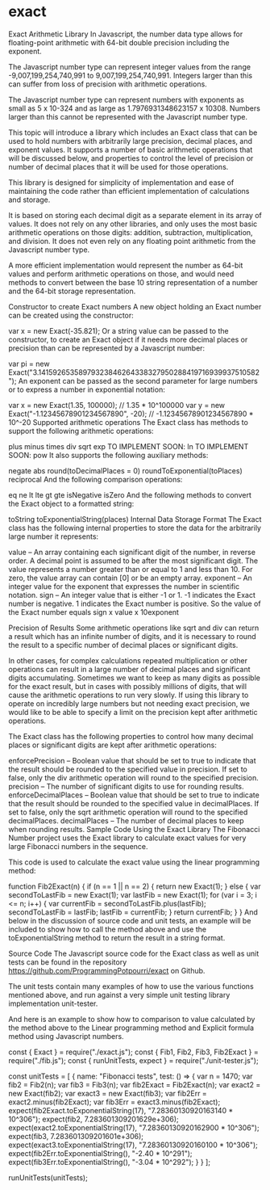# exact
Exact Arithmetic Library
In Javascript, the number data type allows for floating-point arithmetic with 64-bit double precision including the exponent.

The Javascript number type can represent integer values from the range -9,007,199,254,740,991 to 9,007,199,254,740,991. Integers larger than this can suffer from loss of precision with arithmetic operations.

The Javascript number type can represent numbers with exponents as small as 5 x 10-324 and as large as 1.7976931348623157 x 10308. Numbers larger than this cannot be represented with the Javascript number type.

This topic will introduce a library which includes an Exact class that can be used to hold numbers with arbitrarily large precision, decimal places, and exponent values. It supports a number of basic arithmetic operations that will be discussed below, and properties to control the level of precision or number of decimal places that it will be used for those operations.

This library is designed for simplicity of implementation and ease of maintaining the code rather than efficient implementation of calculations and storage.

It is based on storing each decimal digit as a separate element in its array of values. It does not rely on any other libraries, and only uses the most basic arithmetic operations on those digits: addition, subtraction, multiplication, and division. It does not even rely on any floating point arithmetic from the Javascript number type.

A more efficient implementation would represent the number as 64-bit values and perform arithmetic operations on those, and would need methods to convert between the base 10 string representation of a number and the 64-bit storage representation.

Constructor to create Exact numbers
A new object holding an Exact number can be created using the constructor:

var x = new Exact(-35.821);
Or a string value can be passed to the constructor, to create an Exact object if it needs more decimal places or precision than can be represented by a Javascript number:

var pi = new Exact("3.14159265358979323846264338327950288419716939937510582");
An exponent can be passed as the second parameter for large numbers or to express a number in exponential notation:

var x = new Exact(1.35, 100000);       // 1.35 * 10^100000
var y = new Exact("-1.12345678901234567890", -20);     // -1.12345678901234567890 * 10^-20
Supported arithmetic operations
The Exact class has methods to support the following arithmetic operations:

plus
minus
times
div
sqrt
exp
TO IMPLEMENT SOON: ln
TO IMPLEMENT SOON: pow
It also supports the following auxiliary methods:

negate
abs
round(toDecimalPlaces = 0)
roundToExponential(toPlaces)
reciprocal
And the following comparison operations:

eq
ne
lt
lte
gt
gte
isNegative
isZero
And the following methods to convert the Exact object to a formatted string:

toString
toExponentialString(places)
Internal Data Storage Format
The Exact class has the following internal properties to store the data for the arbitrarily large number it represents:

value – An array containing each significant digit of the number, in reverse order. A decimal point is assumed to be after the most significant digit. The value represents a number greater than or equal to 1 and less than 10. For zero, the value array can contain [0] or be an empty array.
exponent – An integer value for the exponent that expresses the number in scientific notation.
sign – An integer value that is either -1 or 1. -1 indicates the Exact number is negative. 1 indicates the Exact number is positive.
So the value of the Exact number equals sign x value x 10exponent

Precision of Results
Some arithmetic operations like sqrt and div can return a result which has an infinite number of digits, and it is necessary to round the result to a specific number of decimal places or significant digits.

In other cases, for complex calculations repeated multiplication or other operations can result in a large number of decimal places and significant digits accumulating. Sometimes we want to keep as many digits as possible for the exact result, but in cases with possibly millions of digits, that will cause the arithmetic operations to run very slowly. If using this library to operate on incredibly large numbers but not needing exact precision, we would like to be able to specify a limit on the precision kept after arithmetic operations.

The Exact class has the following properties to control how many decimal places or significant digits are kept after arithmetic operations:

enforcePrecision – Boolean value that should be set to true to indicate that the result should be rounded to the specified value in precision. If set to false, only the div arithmetic operation will round to the specified precision.
precision – The number of significant digits to use for rounding results.
enforceDecimalPlaces – Boolean value that should be set to true to indicate that the result should be rounded to the specified value in decimalPlaces. If set to false, only the sqrt arithmetic operation will round to the specified decimalPlaces.
decimalPlaces – The number of decimal places to keep when rounding results.
Sample Code Using the Exact Library
The Fibonacci Number project uses the Exact library to calculate exact values for very large Fibonacci numbers in the sequence.

This code is used to calculate the exact value using the linear programming method:

  function Fib2Exact(n) {
    if (n == 1 || n == 2) {
      return new Exact(1);
    } else {
      var secondToLastFib = new Exact(1);
      var lastFib = new Exact(1);
      for (var i = 3; i <= n; i++) {
        var currentFib = secondToLastFib.plus(lastFib);
        secondToLastFib = lastFib;
        lastFib = currentFib;
      }
      return currentFib;
    }
  }
And below in the discussion of source code and unit tests, an example will be included to show how to call the method above and use the toExponentialString method to return the result in a string format.

Source Code
The Javascript source code for the Exact class as well as unit tests can be found in the repository https://github.com/ProgrammingPotpourri/exact on Github.

The unit tests contain many examples of how to use the various functions mentioned above, and run against a very simple unit testing library implementation unit-tester.

And here is an example to show how to comparison to value calculated by the method above to the Linear programming method and Explicit formula method using Javascript numbers.

  const { Exact } = require("./exact.js");
  const {
    Fib1,
    Fib2,
    Fib3,
    Fib2Exact
  } = require("./fib.js");
  const {
    runUnitTests,
    expect
  } = require("./unit-tester.js");
  
  const unitTests = [
    {
      name: "Fibonacci tests",
      test: () => {
        var n = 1470;
        var fib2 = Fib2(n);
        var fib3 = Fib3(n);
        var fib2Exact = Fib2Exact(n);
        var exact2 = new Exact(fib2);
        var exact3 = new Exact(fib3);
        var fib2Err = exact2.minus(fib2Exact);
        var fib3Err = exact3.minus(fib2Exact);
        expect(fib2Exact.toExponentialString(17), "7.28360130920163140 * 10^306");
        expect(fib2, 7.283601309201629e+306);
        expect(exact2.toExponentialString(17), "7.28360130920162900 * 10^306");
        expect(fib3, 7.283601309201601e+306);
        expect(exact3.toExponentialString(17), "7.28360130920160100 * 10^306");
        expect(fib2Err.toExponentialString(), "-2.40 * 10^291");
        expect(fib3Err.toExponentialString(), "-3.04 * 10^292");
      }
    }
  ];
  
  runUnitTests(unitTests);
